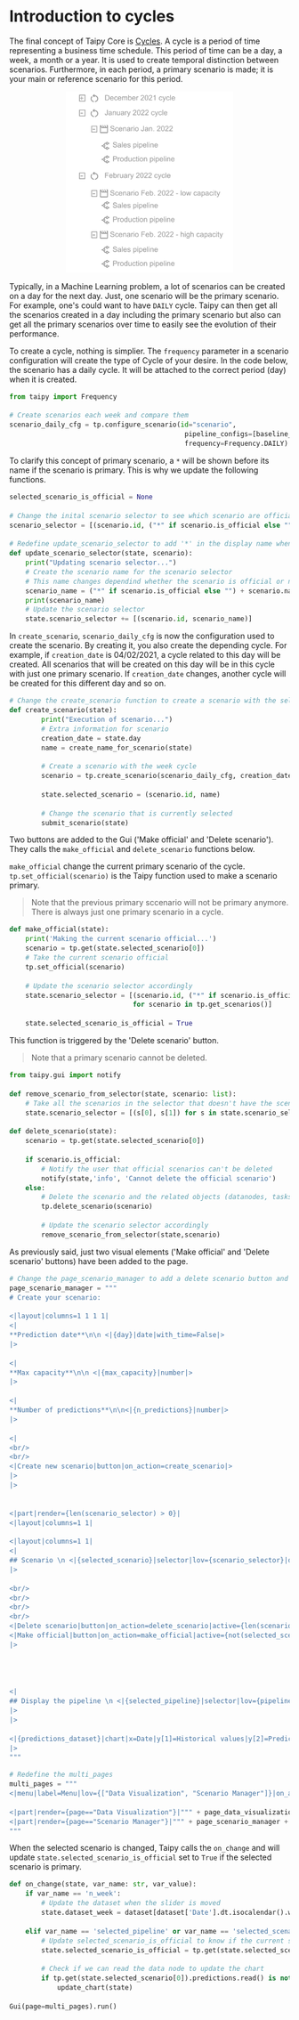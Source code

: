 # Introduction to cycles

The final concept of Taipy Core is [Cycles](https://didactic-broccoli-7da2dfd5.pages.github.io/manuals/core/concepts/cycle/). A cycle is a period of time representing a business time schedule. This period of time can be a day, a week, a month or a year. It is used to create temporal distinction between scenarios. Furthermore, in each period, a primary scenario is made; it is your main or reference scenario for this period.

<p align="center">
    <img src="/steps/images/cycle.svg" width=300>
</p>

Typically, in a Machine Learning problem, a lot of scenarios can be created on a day for the next day. Just, one scenario will be the primary scenario. For example, one's could want to have `DAILY` cycle. Taipy can then get all the scenarios created in a day including the primary scenario but also can get all the primary scenarios over time to easily see the evolution of their performance.

To create a cycle, nothing is simplier. The `frequency` parameter in a scenario configuration will create the type of Cycle of your desire. In the code below, the scenario has a daily cycle. It will be attached to the correct period (day) when it is created.

```python
from taipy import Frequency

# Create scenarios each week and compare them
scenario_daily_cfg = tp.configure_scenario(id="scenario",
                                            pipeline_configs=[baseline_pipeline_cfg, ml_pipeline_cfg],
                                            frequency=Frequency.DAILY)
```

To clarify this concept of primary scenario, a `*` will be shown before its name if the scenario is primary. This is why we update the following functions.

```python
selected_scenario_is_official = None

# Change the inital scenario selector to see which scenario are officials
scenario_selector = [(scenario.id, ("*" if scenario.is_official else "") + scenario.name) for scenario in all_scenarios]

# Redefine update_scenario_selector to add '*' in the display name when the scnario is official
def update_scenario_selector(state, scenario):
    print("Updating scenario selector...")
    # Create the scenario name for the scenario selector
    # This name changes dependind whether the scenario is official or not
    scenario_name = ("*" if scenario.is_official else "") + scenario.name
    print(scenario_name)
    # Update the scenario selector
    state.scenario_selector += [(scenario.id, scenario_name)]
```

In `create_scenario`, `scenario_daily_cfg` is now the configuration used to create the scenario. By creating it, you also create the depending cycle. For example, if `creation_date` is 04/02/2021, a cycle related to this day will be created. All scenarios that will be created on this day will be in this cycle with just one primary scenario. If `creation_date` changes, another cycle will be created for this different day and so on.

```python
# Change the create_scenario function to create a scenario with the selected frequency
def create_scenario(state):
        print("Execution of scenario...")
        # Extra information for scenario
        creation_date = state.day
        name = create_name_for_scenario(state)

        # Create a scenario with the week cycle
        scenario = tp.create_scenario(scenario_daily_cfg, creation_date=creation_date, name=name)

        state.selected_scenario = (scenario.id, name)

        # Change the scenario that is currently selected
        submit_scenario(state)
```

Two buttons are added to the Gui ('Make official' and 'Delete scenario'). They calls the `make_official` and `delete_scenario` functions below.

`make_official` change the current primary scenario of the cycle. `tp.set_official(scenario)` is the Taipy function used to make a scenario primary.

> Note that the previous primary sccenario will not be primary anymore. There is always just one primary scenario in a cycle. 

```python
def make_official(state):
    print('Making the current scenario official...')
    scenario = tp.get(state.selected_scenario[0])
    # Take the current scenario official
    tp.set_official(scenario)
    
    # Update the scenario selector accordingly
    state.scenario_selector = [(scenario.id, ("*" if scenario.is_official else "") + scenario.name) 
                               for scenario in tp.get_scenarios()]

    state.selected_scenario_is_official = True
```

This function is triggered by the 'Delete scenario' button.

> Note that a primary scenario cannot be deleted.

```python
from taipy.gui import notify

def remove_scenario_from_selector(state, scenario: list):
    # Take all the scenarios in the selector that doesn't have the scenario.id
    state.scenario_selector = [(s[0], s[1]) for s in state.scenario_selector if s[0] != scenario.id]

def delete_scenario(state):
    scenario = tp.get(state.selected_scenario[0])
    
    if scenario.is_official:
        # Notify the user that official scenarios can't be deleted
        notify(state,'info', 'Cannot delete the official scenario')
    else:
        # Delete the scenario and the related objects (datanodes, tasks, jobs,...)
        tp.delete_scenario(scenario)
        
        # Update the scenario selector accordingly
        remove_scenario_from_selector(state,scenario)

```

As previously said, just two visual elements ('Make official' and 'Delete scenario' buttons) have been added to the page. 

```python
# Change the page_scenario_manager to add a delete scenario button and a make official button
page_scenario_manager = """
# Create your scenario:

<|layout|columns=1 1 1 1|
<|
**Prediction date**\n\n <|{day}|date|with_time=False|>
|>

<|
**Max capacity**\n\n <|{max_capacity}|number|>
|>

<|
**Number of predictions**\n\n<|{n_predictions}|number|>
|>

<|
<br/>
<br/>
<|Create new scenario|button|on_action=create_scenario|>
|>
|>


<|part|render={len(scenario_selector) > 0}|
<|layout|columns=1 1|

<|layout|columns=1 1|
<|
## Scenario \n <|{selected_scenario}|selector|lov={scenario_selector}|dropdown=True|>
|>

<br/>
<br/>
<br/>
<br/>
<|Delete scenario|button|on_action=delete_scenario|active={len(scenario_selector)>0}|>
<|Make official|button|on_action=make_official|active={not(selected_scenario_is_official) and len(scenario_selector)>0}|>
|>




<|
## Display the pipeline \n <|{selected_pipeline}|selector|lov={pipeline_selector}|dropdown=True|>
|>
|>

<|{predictions_dataset}|chart|x=Date|y[1]=Historical values|y[2]=Predicted values|height=80%|width=100%|type=bar|>
|>
"""
```


```python
# Redefine the multi_pages
multi_pages = """
<|menu|label=Menu|lov={["Data Visualization", "Scenario Manager"]}|on_action=menu_fct|>

<|part|render={page=="Data Visualization"}|""" + page_data_visualization + """|>
<|part|render={page=="Scenario Manager"}|""" + page_scenario_manager + """|>
"""
```

When the selected scenario is changed, Taipy calls the `on_change` and will update `state.selected_scenario_is_official` set to `True` if the selected scenario is primary.

```python
def on_change(state, var_name: str, var_value):
    if var_name == 'n_week':
        # Update the dataset when the slider is moved
        state.dataset_week = dataset[dataset['Date'].dt.isocalendar().week == var_value]
        
    elif var_name == 'selected_pipeline' or var_name == 'selected_scenario':
        # Update selected_scenario_is_official to know if the current scenario is official or not
        state.selected_scenario_is_official = tp.get(state.selected_scenario[0]).is_official

        # Check if we can read the data node to update the chart
        if tp.get(state.selected_scenario[0]).predictions.read() is not None:
            update_chart(state)

Gui(page=multi_pages).run()
```
